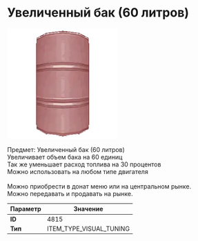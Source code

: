 # Увеличенный бак (60 литров)

![Item Image](../img/4815.webp?raw=true)

Предмет: Увеличенный бак (60 литров)<br>Увеличивает объем бака на 60 единиц<br>Так же уменьшает расход топлива на 30 процентов<br>Можно использовать на любом типе двигателя<br><br>Можно приобрести в донат меню или на центральном рынке.<br>Можно передавать и продавать на рынке.


| Параметр | Значение |
|----------|----------|
| **ID** | 4815 |
| **Тип** | ITEM_TYPE_VISUAL_TUNING |

